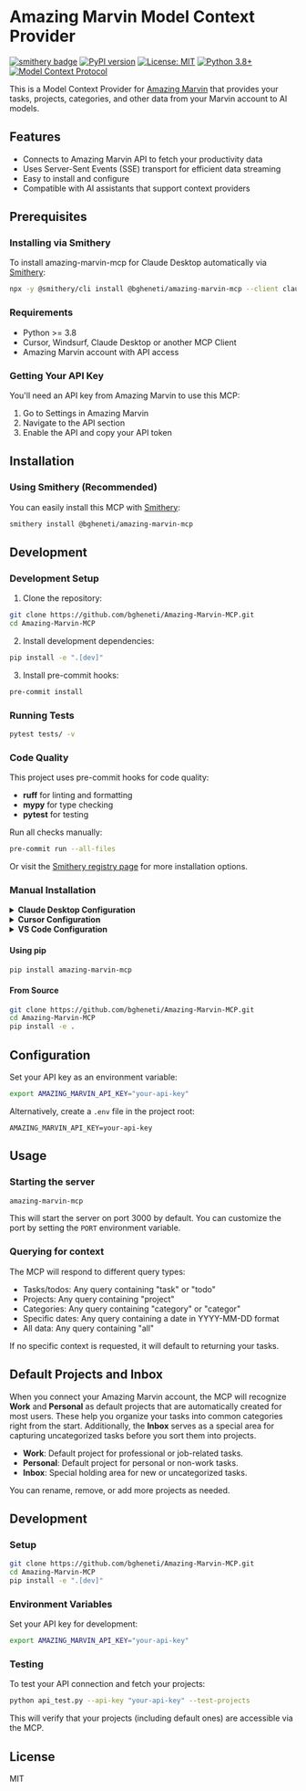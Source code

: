 # Amazing Marvin Model Context Provider

[![smithery badge](https://smithery.ai/badge/@bgheneti/amazing-marvin-mcp)](https://smithery.ai/server/@bgheneti/amazing-marvin-mcp)
[![PyPI version](https://badge.fury.io/py/amazing-marvin-mcp.svg)](https://badge.fury.io/py/amazing-marvin-mcp)
[![License: MIT](https://img.shields.io/badge/License-MIT-yellow.svg)](https://opensource.org/licenses/MIT)
[![Python 3.8+](https://img.shields.io/badge/python-3.8+-blue.svg)](https://www.python.org/downloads/)
[![Model Context Protocol](https://img.shields.io/badge/MCP-Compatible-brightgreen.svg)](https://modelcontextprotocol.io/)

This is a Model Context Provider for [Amazing Marvin](https://amazingmarvin.com/) that provides your tasks, projects, categories, and other data from your Marvin account to AI models.

## Features

- Connects to Amazing Marvin API to fetch your productivity data
- Uses Server-Sent Events (SSE) transport for efficient data streaming
- Easy to install and configure
- Compatible with AI assistants that support context providers

## Prerequisites

### Installing via Smithery

To install amazing-marvin-mcp for Claude Desktop automatically via [Smithery](https://smithery.ai/server/@bgheneti/amazing-marvin-mcp):

```bash
npx -y @smithery/cli install @bgheneti/amazing-marvin-mcp --client claude
```

### Requirements
- Python >= 3.8
- Cursor, Windsurf, Claude Desktop or another MCP Client
- Amazing Marvin account with API access

### Getting Your API Key

You'll need an API key from Amazing Marvin to use this MCP:

1. Go to Settings in Amazing Marvin
2. Navigate to the API section
3. Enable the API and copy your API token

## Installation

### Using Smithery (Recommended)

You can easily install this MCP with [Smithery](https://smithery.ai/):

```bash
smithery install @bgheneti/amazing-marvin-mcp
```

## Development

### Development Setup

1. Clone the repository:
```bash
git clone https://github.com/bgheneti/Amazing-Marvin-MCP.git
cd Amazing-Marvin-MCP
```

2. Install development dependencies:
```bash
pip install -e ".[dev]"
```

3. Install pre-commit hooks:
```bash
pre-commit install
```

### Running Tests

```bash
pytest tests/ -v
```

### Code Quality

This project uses pre-commit hooks for code quality:
- **ruff** for linting and formatting
- **mypy** for type checking
- **pytest** for testing

Run all checks manually:
```bash
pre-commit run --all-files
```

Or visit the [Smithery registry page](https://smithery.ai/server/@bgheneti/amazing-marvin-mcp) for more installation options.

### Manual Installation

<details>
<summary><strong>Claude Desktop Configuration</strong></summary>

Add this to your `claude_desktop_config.json`:

```json
{
 "mcpServers": {
   "amazing-marvin": {
     "command": "python",
     "args": ["-m", "amazing_marvin_mcp"],
     "env": {
       "AMAZING_MARVIN_API_KEY": "your-api-key-here"
     }
   }
 }
}
```
</details>

<details>
<summary><strong>Cursor Configuration</strong></summary>

Add this to your MCP settings:

```json
{
 "mcpServers": {
   "amazing-marvin": {
     "command": "python",
     "args": ["-m", "amazing_marvin_mcp"],
     "env": {
       "AMAZING_MARVIN_API_KEY": "your-api-key-here"
     }
   }
 }
}
```
</details>

<details>
<summary><strong>VS Code Configuration</strong></summary>

Add this to your VS Code MCP settings:

```json
{
 "mcpServers": {
   "amazing-marvin": {
     "command": "python",
     "args": ["-m", "amazing_marvin_mcp"],
     "env": {
       "AMAZING_MARVIN_API_KEY": "your-api-key-here"
     }
   }
 }
}
```
</details>

#### Using pip

```bash
pip install amazing-marvin-mcp
```

#### From Source

```bash
git clone https://github.com/bgheneti/Amazing-Marvin-MCP.git
cd Amazing-Marvin-MCP
pip install -e .
```

## Configuration

Set your API key as an environment variable:

```bash
export AMAZING_MARVIN_API_KEY="your-api-key"
```

Alternatively, create a `.env` file in the project root:

```
AMAZING_MARVIN_API_KEY=your-api-key
```

## Usage

### Starting the server

```bash
amazing-marvin-mcp
```

This will start the server on port 3000 by default. You can customize the port by setting the `PORT` environment variable.

### Querying for context

The MCP will respond to different query types:
- Tasks/todos: Any query containing "task" or "todo"
- Projects: Any query containing "project"
- Categories: Any query containing "category" or "categor"
- Specific dates: Any query containing a date in YYYY-MM-DD format
- All data: Any query containing "all"

If no specific context is requested, it will default to returning your tasks.

## Default Projects and Inbox

When you connect your Amazing Marvin account, the MCP will recognize **Work** and **Personal** as default projects that are automatically created for most users. These help you organize your tasks into common categories right from the start.
Additionally, the **Inbox** serves as a special area for capturing uncategorized tasks before you sort them into projects.

- **Work**: Default project for professional or job-related tasks.
- **Personal**: Default project for personal or non-work tasks.
- **Inbox**: Special holding area for new or uncategorized tasks.

You can rename, remove, or add more projects as needed.

## Development

### Setup

```bash
git clone https://github.com/bgheneti/Amazing-Marvin-MCP.git
cd Amazing-Marvin-MCP
pip install -e ".[dev]"
```

### Environment Variables

Set your API key for development:

```bash
export AMAZING_MARVIN_API_KEY="your-api-key"
```

### Testing

To test your API connection and fetch your projects:

```bash
python api_test.py --api-key "your-api-key" --test-projects
```

This will verify that your projects (including default ones) are accessible via the MCP.

## License

MIT
